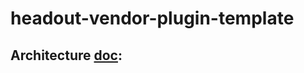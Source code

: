 # headout-vendor-plugin-template

## Architecture [doc](https://headout.atlassian.net/wiki/external/984154121/ZGMzMTIwMzhhZDU4NDVkOGJkZGNjNDZiMDU3NDMxYzI?atlOrigin=eyJpIjoiY2Q0MGU0Mzk5ZmFiNGQ5OWJjMmU1YjQ2YjkxMzYxYTEiLCJwIjoiYyJ9): 
